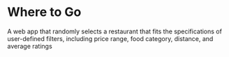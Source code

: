 # Where to Go
A web app that randomly selects a restaurant that fits the specifications of user-defined filters, including price range, food category, distance, and average ratings
